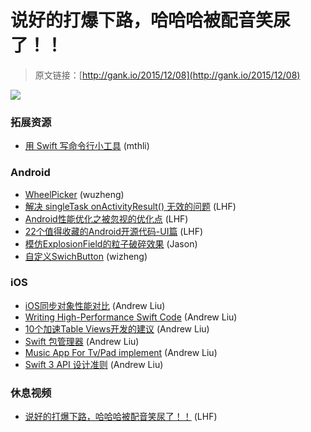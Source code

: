 # 说好的打爆下路，哈哈哈被配音笑尿了！！

> 原文链接：[http://gank.io/2015/12/08](http://gank.io/2015/12/08)

![](http://ww2.sinaimg.cn/large/610dc034gw1eyrfnh1fcuj20ey0mi3zz.jpg)

### 拓展资源

* [用 Swift 写命令行小工具](https://github.com/Swiftline/Swiftline) (mthli)

### Android

* [WheelPicker](https://github.com/AigeStudio/WheelPicker) (wuzheng)
* [解决 singleTask onActivityResult() 无效的问题](http://mthli.github.io/singleTask) (LHF)
* [Android性能优化之被忽视的优化点](http://android.jobbole.com/82182/) (LHF)
* [22个值得收藏的Android开源代码-UI篇](http://www.imooc.com/article/2448) (LHF)
* [模仿ExplosionField的粒子破碎效果](https://github.com/Xieyupeng520/AZExplosion) (Jason)
* [自定义SwichButton](https://github.com/kyleduo/SwitchButton) (wizheng)

### iOS

* [iOS同步对象性能对比](http://ksnowlv.github.io/blog/2014/09/07/ios) (Andrew Liu)
* [Writing High-Performance Swift Code](https://github.com/apple/swift/blob/master/docs/OptimizationTips.rst) (Andrew Liu)
* [10个加速Table Views开发的建议](http://ios.jobbole.com/83058/) (Andrew Liu)
* [Swift 包管理器](https://github.com/nixzhu/dev) (Andrew Liu)
* [Music App For Tv/Pad implement](https://github.com/MartinRGB/MTMusicPlayer) (Andrew Liu)
* [Swift 3 API 设计准则](http://www.jianshu.com/p/fce426e4f1c4) (Andrew Liu)

### 休息视频

* [说好的打爆下路，哈哈哈被配音笑尿了！！](http://video.weibo.com/show?fid=1034) (LHF)


